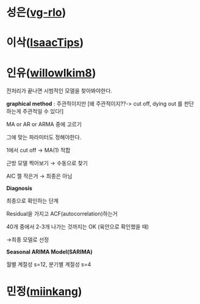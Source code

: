 # 성은([vg-rlo](https://github.com/vg-rlo))
# 이삭([IsaacTips](https://github.com/IsaacTips))
# 인유([willowlkim8](https://github.com/willowkim8))

전처리가 끝나면 시범적인 모델을 찾아봐야한다.

**graphical method** : 주관적이지만 [왜 주관적이지??-> cut off, dying out 를 판단하는게 주관적일 수 있다!]

MA or AR or ARMA 중에 고르기

그에 맞는 파라미터도 정해야한다.  



1에서 cut off → MA(1) 적합

근방 모델 찍어보기 → 수동으로 찾기

AIC 젤 작은거 → 최종은 아님   



**Diagnosis**

최종으로 확인하는 단계

Residual을 가지고 ACF(autocorrelation)하는거

40개 중에서 2-3개 나가는 것까지는 OK (육안으로 확인했을 때)

→최종 모델로 선정   



**Seasonal ARIMA Model(SARIMA)**

월별 계절성 s=12, 분기별 계절성 s=4

# 민정([miinkang](https://github.com/miinkang))
